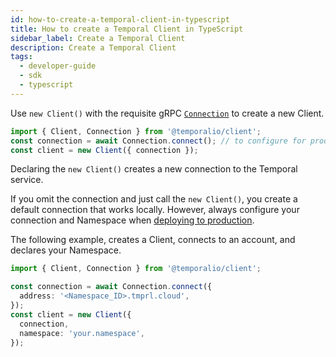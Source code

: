 ```yaml
---
id: how-to-create-a-temporal-client-in-typescript
title: How to create a Temporal Client in TypeScript
sidebar_label: Create a Temporal Client
description: Create a Temporal Client
tags:
  - developer-guide
  - sdk
  - typescript
---
```


Use `new Client()` with the requisite gRPC [`Connection`](https://typescript.temporal.io/api/classes/client.Connection) to create a new Client.

```typescript
import { Client, Connection } from '@temporalio/client';
const connection = await Connection.connect(); // to configure for production
const client = new Client({ connection });
```

Declaring the `new Client()` creates a new connection to the Temporal service.

If you omit the connection and just call the `new Client()`, you create a default connection that works locally.
However, always configure your connection and Namespace when [deploying to production](/typescript/connect-to-temporal-cloud).

The following example, creates a Client, connects to an account, and declares your Namespace.

```typescript
import { Client, Connection } from '@temporalio/client';

const connection = await Connection.connect({
  address: '<Namespace_ID>.tmprl.cloud',
});
const client = new Client({
  connection,
  namespace: 'your.namespace',
});
```

